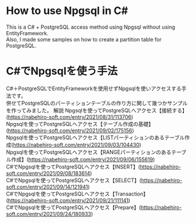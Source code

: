 # How to use Npgsql in C#
This is a C# + PostgreSQL access method using Npgsql without using EntityFramework.    
Also, I made some samples on how to create a partition table for PostgreSQL.  

# C#でNpgsqlを使う手法
C#＋PostgreSQLでEntityFrameworkを使用せずNpgsqlを使いアクセスする手法です。  
併せてPostgreSQLのパーティションテーブルの作り方に関して幾つかサンプルを作ってみました。
解説
Npgsqlを使ってPostgreSQLへアクセス【接続する】(https://nabehiro-soft.com/entry/2021/08/31/113706)  
Npgsqlを使ってPostgreSQLへアクセス【テーブル作成の基礎】(https://nabehiro-soft.com/entry/2021/09/02/175156)  
Npgsqlを使ってPostgreSQLへアクセス【LISTパーティションのあるテーブル作成(https://nabehiro-soft.com/entry/2021/09/03/104430)  
Npgsqlを使ってPostgreSQLへアクセス【RANGEパーティションのあるテーブル作成】(https://nabehiro-soft.com/entry/2021/09/06/155619)  
C#でNpgsqlを使ってPostgreSQLへアクセス【INSERT】(https://nabehiro-soft.com/entry/2021/09/08/183614)  
C#でNpgsqlを使ってPostgreSQLへアクセス【SELECT】(https://nabehiro-soft.com/entry/2021/09/14/121941)  
C#でNpgsqlを使ってPostgreSQLへアクセス【Transaction】(https://nabehiro-soft.com/entry/2021/09/21/111141)  
C#でNpgsqlを使ってPostgreSQLへアクセス【Prepare】(https://nabehiro-soft.com/entry/2021/09/24/180933)  
